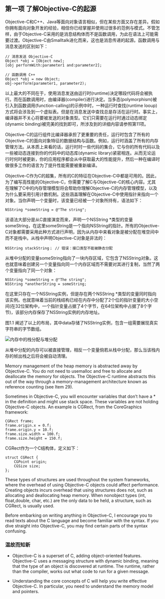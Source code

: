 ## 第一项 了解Objective-C的起源

Objective-C和C++、Java等面向对象语言相似，但在某些方面又存在差异。假如你拥有面向对象开发的经验，相信你已经掌握并使用过很多的范例与模式。不管怎样，由于Objective-C采用的是消息结构体而不是函数调用，为此在语法上可能需要过渡。Objective-C由Smalltalk进化而来，这也是消息传递的起源。函数调用与消息发送的区别如下：

	// 消息发送 Objective-C
	Object *obj = [Object new];
	[obj performWith:parameter1 and:parameter2];
	
	// 函数调用 C++
	Object *obj = new Object;
	obj->perform(parameter1, parameter2);
	
以上最大的不同在于，使用消息发送由运行时(runtime)决定哪段代码将会被执行。而在函数调用时，由编译器(compiler)进行决定。当多态(polymorphism)被引入到函数调用(function-calling)的示例中时，一种运行时查找(runtime looup)方式将会涉及到一个虚拟表。但是在消息发送中查找总是存活在运行时。事实上，编译器并不关心将要被发送的对象类型。它们只需要在运行时通过动态绑定(dynamic binding)被完美的找到即可，所涉及到的详细内容请参照第11项。

Objective-C的运行组件比编译器承担了更重要的责任，运行时包含了所有的Objective-C的面向对象特征的数据结构与函数。例如，运行时涵盖了所有的内存管理方法。从本质上来看的话，运行时时一些代码的集合，它与你的所有代码以及一些被动态连接到你的代码中的动态库(dynamic library)紧密相连。从而无论运行时何时被更新，你的应用程序都会从中获取最大的性能提升，然后一种在编译时做很多工作的语言为了提升性能需要被重新编译。

Objective-C作为C的超集，所有的C的特征在Objective-C中都是可用的。因此，为了编写高性能的Objective-C，你需要了解C与Objective-C的核心内容。尤其在理解了C中的内存管理模型将会帮助你理解Objective-C的内存管理模型，以及为什么要采用引用计数机制。这些涵盖理解在Objective-C中使用指针来指向一个对象。当你声明一个变量时，该变量已经被一个对象所持有，语法如下：

	NSString *someString = @"The string";
	
该语法大部分是从C直接演变而来，声明一个NSString *类型的变量someString，在这里someString是一个指向NSString的指针。所有的Objective-C对象都需要采用此种方式进行声明，因为从内存中来看对象是被分配在堆空间中而不是栈中。从栈中声明Objective-C对象是非法的：

	NSString stackString； // 错误：接口类型不能被静态分配
	
从堆中分配的变量someString指向了一块内存区域，它包含了NSString对象。这也就意味着创建另一个变量指向同一个内存区域而不需要对其进行复制，当然了两个变量指向了同一个对象：
	
	NSString *someString = @"The string";
	NSString *anotherString = someString;

在这里只存在一个NSString实例，但是存在两个NSString *类型的变量同时指向该实例。也就意味着当前的栈结构已经在内存中分配了2个位的指针变量的大小空间(在32位架构中，一个指针变量占据了4个字节，在64位架构中占据了8个字节)，该部分内存保存了NSString实例的内存地址。

图1.1 阐述了以上的布局，其中data存储了NSString实例，包含一组需要展现真实字符串的字节数组。

![内存中的栈分配与堆分配](http://jiwanqiang.com/wp-content/uploads/EffObjc/1.1.png)

从堆中分配的内存可以被直接管理，相反一个变量倘若从栈中分配，那么当该栈内存的帧出栈之后将会被自动清理。

Memory management of the heap memory is abstracted away by Objective-C. You donot need to usemalloc and free to allocate and deallocate the memory for objects. The Objective-C runtime abstracts this out of the way through a memory-management architecture known as reference counting (see Item 29).
Sometimes in Objective-C, you will encounter variables that don’t have a * in the definition and might use stack space. These variables are not holding Objective-Cobjects. An example is CGRect, from the CoreGraphics framework:
	CGRect frame;
	frame.origin.x = 0.f;
	frame.origin.y = 10.f;
	frame.size.width = 100.f;
	frame.size.height = 150.f;
	
CGRect作为一个C结构体，定义如下：

	struct CGRect {
		CGPoint origin;
		CGSize size;
	};

These types of structures are used throughout the system frameworks, where the overhead of using Objective-C objects could affect performance. Creating objects incurs overhead that using structures does not, such as allocating and deallocating heap memory. When nonobject types (int, float,double, char, etc.) are the only data to be held, a structure, such as CGRect, is usually used.Before embarking on writing anything in Objective-C, I encourage you to read texts about the C language and become familiar with the syntax. If you dive straight into Objective-C, you may find certain parts of the syntax confusing.
### 温故而知新
* Objective-C is a superset of C, adding object-oriented features. Objective-C uses a messaging structure with dynamic binding, meaning that the type of an object is discovered at runtime. The runtime, rather than the compiler, works out what code to run for a given message.
* Understanding the core concepts of C will help you write effective Objective-C. In particular, you need to understand the memory model and pointers.